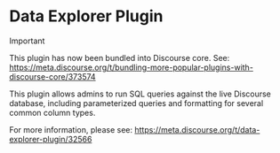 # Data Explorer Plugin

> [!IMPORTANT]
> This plugin has now been bundled into Discourse core. See: https://meta.discourse.org/t/bundling-more-popular-plugins-with-discourse-core/373574

This plugin allows admins to run SQL queries against the live Discourse database,
including parameterized queries and formatting for several common column types.

For more information, please see: https://meta.discourse.org/t/data-explorer-plugin/32566
